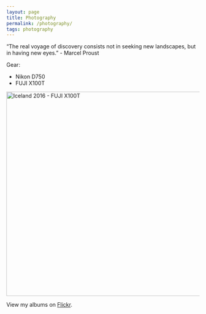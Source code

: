 ```yaml
---
layout: page
title: Photography
permalink: /photography/
tags: photography
---
```


“The real voyage of discovery consists not in seeking new landscapes, but in having new eyes.” - Marcel Proust

Gear: 

- Nikon D750
- FUJI X100T

<a data-flickr-embed="true" data-header="true"  href="https://www.flickr.com/photos/splendorevision/albums/72157667350882120" title="Iceland 2016 - FUJI X100T"><img src="https://c3.staticflickr.com/8/7131/26554483130_a18a1c3a6a_c.jpg" width="800" height="534" alt="Iceland 2016 - FUJI X100T"></a><script async src="//embedr.flickr.com/assets/client-code.js" charset="utf-8"></script>

View my albums on [Flickr](https://www.flickr.com/photos/splendorevision/albums/with/72157670630820101).
